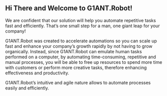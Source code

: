 
## Hi There and Welcome to G1ANT.Robot!

We are confident that our solution will help you automate repetitive tasks fast and efficiently. That’s one small step for a man, one giant leap for your company!

G1ANT.Robot was created to accelerate automations so you can scale up fast and enhance your company’s growth rapidly by not having to grow organically. Instead, since G1ANT.Robot can emulate human tasks performed on a computer, by automating time-consuming, repetitive and manual processes, you will be able to free up resources to spend more time with customers or perform more creative tasks, therefore enhancing effectiveness and productivity.

G1ANT.Robot’s intuitive and agile nature allows to automate processes easily and efficiently.
